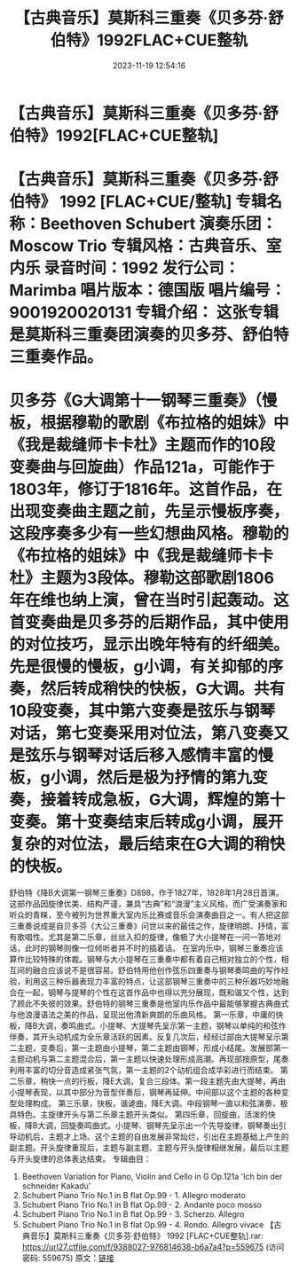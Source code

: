 ﻿---
title: 【古典音乐】莫斯科三重奏《贝多芬·舒伯特》1992FLAC+CUE整轨
date: 2023-11-19 12:54:16
categories: 古典音乐、新世纪、纯音雅乐
tags: 纯音雅乐
---
# 【古典音乐】莫斯科三重奏《贝多芬·舒伯特》1992[FLAC+CUE整轨]

【古典音乐】莫斯科三重奏《贝多芬·舒伯特》 1992
[FLAC+CUE/整轨]
专辑名称：Beethoven Schubert
演奏乐团：Moscow Trio
专辑风格：古典音乐、室内乐
录音时间：1992
发行公司：Marimba
唱片版本：德国版
唱片编号：9001920020131
专辑介绍：
这张专辑是莫斯科三重奏团演奏的贝多芬、舒伯特三重奏作品。
==========
贝多芬《G大调第十一钢琴三重奏》（慢板，根据穆勒的歌剧《布拉格的姐妹》中《我是裁缝师卡卡杜》主题而作的10段变奏曲与回旋曲）作品121a，可能作于1803年，修订于1816年。这首作品，在出现变奏曲主题之前，先呈示慢板序奏，这段序奏多少有一些幻想曲风格。穆勒的《布拉格的姐妹》中《我是裁缝师卡卡杜》主题为3段体。穆勒这部歌剧1806年在维也纳上演，曾在当时引起轰动。这首变奏曲是贝多芬的后期作品，其中使用的对位技巧，显示出晚年特有的纤细美。
先是很慢的慢板，g小调，有关抑郁的序奏，然后转成稍快的快板，G大调。共有10段变奏，其中第六变奏是弦乐与钢琴对话，第七变奏采用对位法，第八变奏又是弦乐与钢琴对话后移入感情丰富的慢板，g小调，然后是极为抒情的第九变奏，接着转成急板，G大调，辉煌的第十变奏。第十变奏结束后转成g小调，展开复杂的对位法，最后结束在G大调的稍快的快板。
==========
舒伯特《降B大调第一钢琴三重奏》D898，作于1827年，1828年1月28日首演。这部作品因旋律优美、结构严谨，兼具“古典”和“浪漫”主义风格，而广受演奏家和听众的青睐，至今被列为世界重大室内乐比赛或音乐会演奏曲目之一。有人把这部三重奏说成是自贝多芬《大公三重奏》问世以来的最佳之作，旋律明朗、抒情，富有歌唱性。尤其是第二乐章，丝丝入扣的旋律，像极了大小提琴在一问一答地对话，此时的钢琴则像一位倾听者并不时的插着话。
在室内乐中，钢琴三重奏应该算作比较特殊的体裁。钢琴与大小提琴在三重奏中都有着自己相对独立的个性，相互间的融合应该说不是很容易。舒伯特用他创作弦乐四重奏与钢琴奏鸣曲的写作经验，利用这三种乐器表现力丰富的特点，让这部钢琴三重奏中的三种乐器巧妙地融合在一起，钢琴与提琴的个性在这首作品中也得以充分展现，既和谐又个性，达到了顾此不失彼的效果。舒伯特的钢琴三重奏是他室内乐作品中最能够掌握古典曲式与他浪漫语法之美的作品，呈现出他清新爽朗的乐曲风格。
第一乐章，中庸的快板，降B大调，奏鸣曲式。小提琴、大提琴先呈示第一主题，钢琴以单纯的和弦作伴奏，其开头动机成为全乐章活跃的因素。反复几次后，经经过部由大提琴呈示第二主题，变奏后，第一主题由小提琴，第二主题由钢琴，形成小结尾。发展部第一主题动机与第二主题混合后，第一主题以快速处理形成高潮。再现部按原型，尾奏利用丰富的切分音造成紧张气氛，第一主题的2个动机组合成华彩进行而结束。
第二乐章，稍快一点的行板，降E大调，复合三段体。第一段主题先由大提琴，再由小提琴表现，以其中部分为音型伴奏后，钢琴再延伸。中间部以这个主题的各种变型处理构成。
第三乐章，快板，谐谑曲，降E大调。中段钢琴一直以和弦演奏，极具特色。主旋律开头与第二乐章主题开头类似。
第四乐章，回旋曲，活泼的快板，降B大调，回旋奏鸣曲式。小提琴、钢琴先呈示出一个先导旋律，钢琴奏出引导动机后，主题才上场。这个主题的自由发展非常灿烂，引出在主题基础上产生的副主题。开头旋律重现后，主题与副主题、主题与开头旋律相继发展，最后以主题与开头旋律的总体表达结束。
专辑曲目：
01. Beethoven Variation for Piano, Violin and Cello in G Op.121a
'Ich bin der schneider Kakadu'
02. Schubert Piano Trio No.1 in B flat Op.99 - 1. Allegro
moderato
03. Schubert Piano Trio No.1 in B flat Op.99 - 2. Andante poco
mosso
04. Schubert Piano Trio No.1 in B flat Op.99 - 3. Scherzo.
Allegro
05. Schubert Piano Trio No.1 in B flat Op.99 - 4. Rondo. Allegro
vivace
【古典音乐】莫斯科三重奏《贝多芬·舒伯特》 1992 [FLAC+CUE整轨].rar: https://url27.ctfile.com/f/9388027-976814638-b6a7a4?p=559675
(访问密码: 559675)
原文：[链接](https://blog.sina.com.cn/s/blog_1647c7e76010313s8.html)